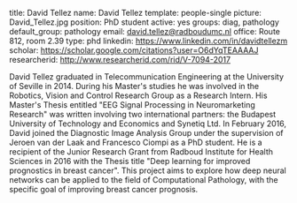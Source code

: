 title: David Tellez
name: David Tellez
template: people-single
picture: David_Tellez.jpg
position: PhD student
active: yes
groups: diag, pathology
default_group: pathology
email: david.tellez@radboudumc.nl
office: Route 812, room 2.39
type: phd
linkedin: https://www.linkedin.com/in/davidtellezm
scholar: https://scholar.google.com/citations?user=O6dYqTEAAAAJ
researcherid: http://www.researcherid.com/rid/V-7094-2017

David Tellez graduated in Telecommunication Engineering at the University of Seville in 2014. During his Master's studies he was involved in the Robotics, Vision and Control Research Group as a Research Intern. His Master's Thesis entitled "EEG Signal Processing in Neuromarketing Research" was written involving two international partners: the Budapest University of Technology and Economics and Synetiq Ltd. In February 2016, David joined the Diagnostic Image Analysis Group under the supervision of Jeroen van der Laak and Francesco Ciompi as a PhD student. He is a recipient of the Junior Research Grant from Radboud Institute for Health Sciences in 2016 with the Thesis title "Deep learning for improved prognostics in breast cancer". This project aims to explore how deep neural networks can be applied to the field of Computational Pathology, with the specific goal of improving breast cancer prognosis.
